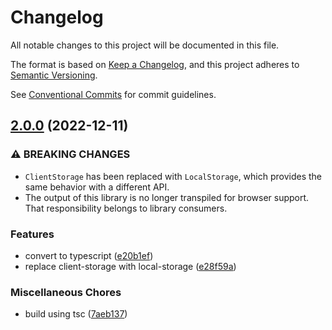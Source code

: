 # Changelog

All notable changes to this project will be documented in this file.

The format is based on [Keep a Changelog](https://keepachangelog.com/en/1.0.0/), and this project
adheres to [Semantic Versioning](https://semver.org/spec/v2.0.0.html).

See [Conventional Commits](https://conventionalcommits.org) for commit guidelines.

## [2.0.0](https://github.com/jneander/utils-browser/compare/v1.0.1...v2.0.0) (2022-12-11)

### ⚠ BREAKING CHANGES

- `ClientStorage` has been replaced with `LocalStorage`, which provides the same behavior with a
  different API.
- The output of this library is no longer transpiled for browser support. That responsibility
  belongs to library consumers.

### Features

- convert to typescript
  ([e20b1ef](https://github.com/jneander/utils-browser/commit/e20b1ef96d8ae65208ca67325971e8fc02d4d66f))
- replace client-storage with local-storage
  ([e28f59a](https://github.com/jneander/utils-browser/commit/e28f59a4aced7fdc457399550db677ae4a541809))

### Miscellaneous Chores

- build using tsc
  ([7aeb137](https://github.com/jneander/utils-browser/commit/7aeb137a36935867d834324105fad28b366c50e0))
